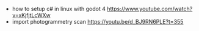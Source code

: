 
- how to setup c# in linux with godot 4
  https://www.youtube.com/watch?v=xKjfjtLcWXw
- import photogrammetry scan https://youtu.be/d_BJ9RN6PLE?t=355
